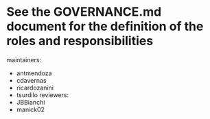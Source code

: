 # See the GOVERNANCE.md document for the definition of the roles and responsibilities
maintainers:
  - antmendoza
  - cdavernas
  - ricardozanini
  - tsurdilo
reviewers:
  - JBBianchi
  - manick02